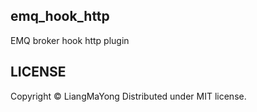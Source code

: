 ## emq_hook_http
EMQ broker hook http plugin

## LICENSE
Copyright © LiangMaYong
Distributed under MIT license.
